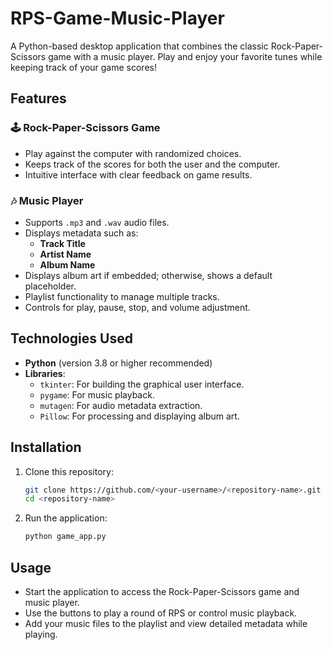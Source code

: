 # RPS-Game-Music-Player
A Python-based desktop application that combines the classic Rock-Paper-Scissors game with a music player. Play and enjoy your favorite tunes while keeping track of your game scores!

## **Features**

### 🕹️ **Rock-Paper-Scissors Game**
- Play against the computer with randomized choices.
- Keeps track of the scores for both the user and the computer.
- Intuitive interface with clear feedback on game results.

### 🎶 **Music Player**
- Supports `.mp3` and `.wav` audio files.
- Displays metadata such as:
  - **Track Title**  
  - **Artist Name**  
  - **Album Name**
- Displays album art if embedded; otherwise, shows a default placeholder.
- Playlist functionality to manage multiple tracks.
- Controls for play, pause, stop, and volume adjustment.

## **Technologies Used**
- **Python** (version 3.8 or higher recommended)
- **Libraries**:
  - `tkinter`: For building the graphical user interface.
  - `pygame`: For music playback.
  - `mutagen`: For audio metadata extraction.
  - `Pillow`: For processing and displaying album art.

## **Installation**

1. Clone this repository:
   ```bash
   git clone https://github.com/<your-username>/<repository-name>.git
   cd <repository-name>
   ```
   
2. Run the application:
   ```bash
   python game_app.py
   ```

## **Usage**
- Start the application to access the Rock-Paper-Scissors game and music player.
- Use the buttons to play a round of RPS or control music playback.
- Add your music files to the playlist and view detailed metadata while playing.
